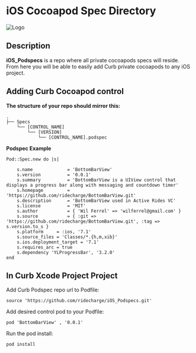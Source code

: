 # iOS Cocoapod Spec Directory

![Logo](https://lh3.googleusercontent.com/9JGTRXpwnlONahzUpTliDxqTCNU-whI_hW5WEbaj0N_8o1GB1NmrjK_eUTYHJ1aBws6J92B2nRY=w2560-h1150)

## Description
**iOS_Podspecs** is a repo where all private cocoapods specs will reside. From here you will be able to easily add Curb private cocoapods to any iOS project.

## Adding Curb Cocoapod control

**The structure of your repo should mirror this:**

```console
.
├── Specs
    └── [CONTROL_NAME]
        └── [VERSION]
            └── [CONTROL_NAME].podspec
```
**Podspec Example**
```console
Pod::Spec.new do |s|

	s.name             = 'BottomBarView'
	s.version          = '0.0.1'
	s.summary          = 'BottomBarView is a UIView control that displays a progress bar along with messaging and countdown timer'
	s.homepage         = 'https://github.com/ridecharge/BottomBarView.git'
	s.description      = 'BottomBarView used in Active Rides VC'
	s.license          = 'MIT'
	s.author           = { 'Wil Ferrel' => 'wilferrel@gmail.com' }
	s.source           = { :git => 'https://github.com/ridecharge/BottomBarView.git', :tag => s.version.to_s }
	s.platform     = :ios, '7.1'
	s.source_files = 'Classes/*.{h,m,xib}'
	s.ios.deployment_target = '7.1'
	s.requires_arc = true
	s.dependency 'YLProgressBar', '3.2.0'
end
```
## In Curb Xcode Project Project

Add Curb Podspec repo url to Podfile:

```console
source 'https://github.com/ridecharge/iOS_Podspecs.git'
```

Add desired control pod to your Podfile:

```console
pod 'BottomBarView' , '0.0.1'
```

Run the pod install:

```console
pod install
```
